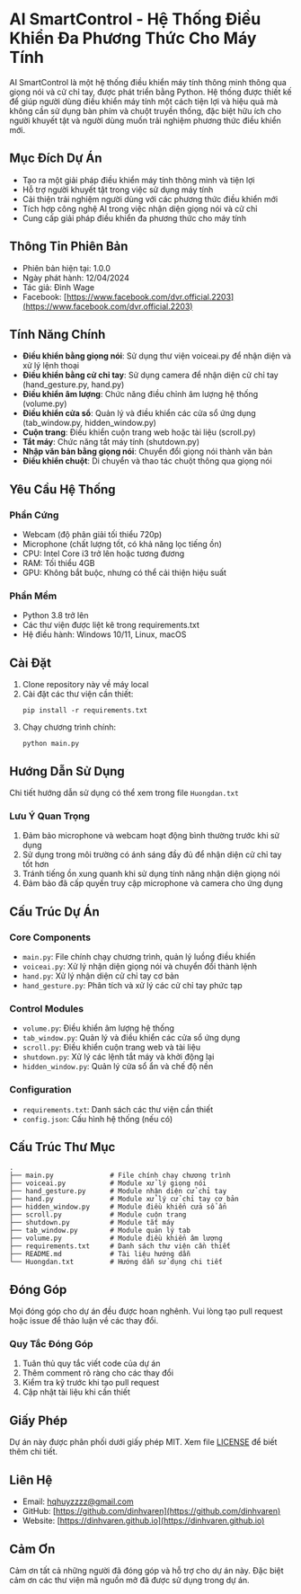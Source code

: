 # AI SmartControl - Hệ Thống Điều Khiển Đa Phương Thức Cho Máy Tính

AI SmartControl là một hệ thống điều khiển máy tính thông minh thông qua giọng nói và cử chỉ tay, được phát triển bằng Python. Hệ thống được thiết kế để giúp người dùng điều khiển máy tính một cách tiện lợi và hiệu quả mà không cần sử dụng bàn phím và chuột truyền thống, đặc biệt hữu ích cho người khuyết tật và người dùng muốn trải nghiệm phương thức điều khiển mới.

## Mục Đích Dự Án

- Tạo ra một giải pháp điều khiển máy tính thông minh và tiện lợi
- Hỗ trợ người khuyết tật trong việc sử dụng máy tính
- Cải thiện trải nghiệm người dùng với các phương thức điều khiển mới
- Tích hợp công nghệ AI trong việc nhận diện giọng nói và cử chỉ
- Cung cấp giải pháp điều khiển đa phương thức cho máy tính

## Thông Tin Phiên Bản

- Phiên bản hiện tại: 1.0.0
- Ngày phát hành: 12/04/2024
- Tác giả: Đình Wage
- Facebook: [https://www.facebook.com/dvr.official.2203](https://www.facebook.com/dvr.official.2203)

## Tính Năng Chính

- **Điều khiển bằng giọng nói**: Sử dụng thư viện voiceai.py để nhận diện và xử lý lệnh thoại
- **Điều khiển bằng cử chỉ tay**: Sử dụng camera để nhận diện cử chỉ tay (hand_gesture.py, hand.py)
- **Điều khiển âm lượng**: Chức năng điều chỉnh âm lượng hệ thống (volume.py)
- **Điều khiển cửa sổ**: Quản lý và điều khiển các cửa sổ ứng dụng (tab_window.py, hidden_window.py)
- **Cuộn trang**: Điều khiển cuộn trang web hoặc tài liệu (scroll.py)
- **Tắt máy**: Chức năng tắt máy tính (shutdown.py)
- **Nhập văn bản bằng giọng nói**: Chuyển đổi giọng nói thành văn bản
- **Điều khiển chuột**: Di chuyển và thao tác chuột thông qua giọng nói

## Yêu Cầu Hệ Thống

### Phần Cứng
- Webcam (độ phân giải tối thiểu 720p)
- Microphone (chất lượng tốt, có khả năng lọc tiếng ồn)
- CPU: Intel Core i3 trở lên hoặc tương đương
- RAM: Tối thiểu 4GB
- GPU: Không bắt buộc, nhưng có thể cải thiện hiệu suất

### Phần Mềm
- Python 3.8 trở lên
- Các thư viện được liệt kê trong requirements.txt
- Hệ điều hành: Windows 10/11, Linux, macOS

## Cài Đặt

1. Clone repository này về máy local
2. Cài đặt các thư viện cần thiết:
   ```
   pip install -r requirements.txt
   ```
3. Chạy chương trình chính:
   ```
   python main.py
   ```

## Hướng Dẫn Sử Dụng

Chi tiết hướng dẫn sử dụng có thể xem trong file `Huongdan.txt`

### Lưu Ý Quan Trọng

1. Đảm bảo microphone và webcam hoạt động bình thường trước khi sử dụng
2. Sử dụng trong môi trường có ánh sáng đầy đủ để nhận diện cử chỉ tay tốt hơn
3. Tránh tiếng ồn xung quanh khi sử dụng tính năng nhận diện giọng nói
4. Đảm bảo đã cấp quyền truy cập microphone và camera cho ứng dụng

## Cấu Trúc Dự Án

### Core Components
- `main.py`: File chính chạy chương trình, quản lý luồng điều khiển
- `voiceai.py`: Xử lý nhận diện giọng nói và chuyển đổi thành lệnh
- `hand.py`: Xử lý nhận diện cử chỉ tay cơ bản
- `hand_gesture.py`: Phân tích và xử lý các cử chỉ tay phức tạp

### Control Modules
- `volume.py`: Điều khiển âm lượng hệ thống
- `tab_window.py`: Quản lý và điều khiển các cửa sổ ứng dụng
- `scroll.py`: Điều khiển cuộn trang web và tài liệu
- `shutdown.py`: Xử lý các lệnh tắt máy và khởi động lại
- `hidden_window.py`: Quản lý cửa sổ ẩn và chế độ nền

### Configuration
- `requirements.txt`: Danh sách các thư viện cần thiết
- `config.json`: Cấu hình hệ thống (nếu có)

## Cấu Trúc Thư Mục
```
.
├── main.py              # File chính chạy chương trình
├── voiceai.py           # Module xử lý giọng nói
├── hand_gesture.py      # Module nhận diện cử chỉ tay
├── hand.py              # Module xử lý cử chỉ tay cơ bản
├── hidden_window.py     # Module điều khiển cửa sổ ẩn
├── scroll.py            # Module cuộn trang
├── shutdown.py          # Module tắt máy
├── tab_window.py        # Module quản lý tab
├── volume.py            # Module điều khiển âm lượng
├── requirements.txt     # Danh sách thư viện cần thiết
├── README.md            # Tài liệu hướng dẫn
└── Huongdan.txt         # Hướng dẫn sử dụng chi tiết
```

## Đóng Góp

Mọi đóng góp cho dự án đều được hoan nghênh. Vui lòng tạo pull request hoặc issue để thảo luận về các thay đổi.

### Quy Tắc Đóng Góp

1. Tuân thủ quy tắc viết code của dự án
2. Thêm comment rõ ràng cho các thay đổi
3. Kiểm tra kỹ trước khi tạo pull request
4. Cập nhật tài liệu khi cần thiết

## Giấy Phép

Dự án này được phân phối dưới giấy phép MIT. Xem file [LICENSE](LICENSE) để biết thêm chi tiết.

## Liên Hệ

- Email: hqhuyzzzz@gmail.com
- GitHub: [https://github.com/dinhvaren](https://github.com/dinhvaren)
- Website: [https://dinhvaren.github.io](https://dinhvaren.github.io)

## Cảm Ơn

Cảm ơn tất cả những người đã đóng góp và hỗ trợ cho dự án này. Đặc biệt cảm ơn các thư viện mã nguồn mở đã được sử dụng trong dự án.